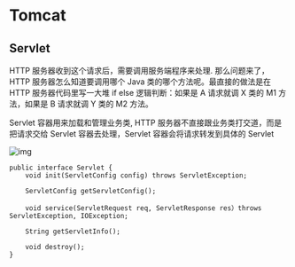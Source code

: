 



# Tomcat

## Servlet

HTTP 服务器收到这个请求后，需要调用服务端程序来处理. 那么问题来了，HTTP 服务器怎么知道要调用哪个 Java 类的哪个方法呢。最直接的做法是在 HTTP 服务器代码里写一大堆 if else 逻辑判断：如果是 A 请求就调 X 类的 M1 方法，如果是 B 请求就调 Y 类的 M2 方法。



Servlet 容器用来加载和管理业务类, HTTP 服务器不直接跟业务类打交道，而是把请求交给 Servlet 容器去处理，Servlet 容器会将请求转发到具体的 Servlet





![img](https://static001.geekbang.org/resource/image/df/01/dfe304d3336f29d833b97f2cfe8d7801.jpg)

```
public interface Servlet {
    void init(ServletConfig config) throws ServletException;
    
    ServletConfig getServletConfig();
    
    void service(ServletRequest req, ServletResponse res）throws ServletException, IOException;
    
    String getServletInfo();
    
    void destroy();
}

```

